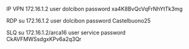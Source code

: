 IP VPN 172.16.1.2
user dolcibon
password xa4K8BvQcVqFrNhYtTk3mg

RDP su 172.16.1.2
user dolcibon
password Castelbuono25

SLQ su 172.16.1.2/arca16
user service
password CkAVFMWSsdgxKPv6a2q3Qr
